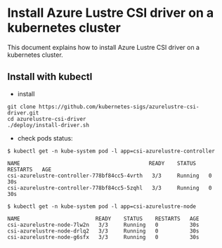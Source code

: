 # Install Azure Lustre CSI driver on a kubernetes cluster

This document explains how to install Azure Lustre CSI driver on a kubernetes cluster.

## Install with kubectl

* install

```shell
git clone https://github.com/kubernetes-sigs/azurelustre-csi-driver.git
cd azurelustre-csi-driver
./deploy/install-driver.sh
```

* check pods status:

```shell
$ kubectl get -n kube-system pod -l app=csi-azurelustre-controller

NAME                                         READY    STATUS    RESTARTS   AGE
csi-azurelustre-controller-778bf84cc5-4vrth   3/3     Running   0          30s
csi-azurelustre-controller-778bf84cc5-5zqhl   3/3     Running   0          30s

$ kubectl get -n kube-system pod -l app=csi-azurelustre-node

NAME                        READY    STATUS    RESTARTS   AGE
csi-azurelustre-node-7lw2n   3/3     Running   0          30s
csi-azurelustre-node-drlq2   3/3     Running   0          30s
csi-azurelustre-node-g6sfx   3/3     Running   0          30s
```
